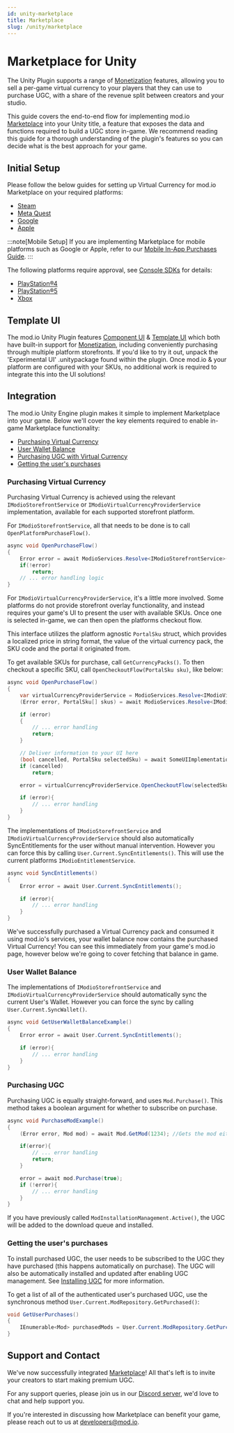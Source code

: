 ```yaml
---
id: unity-marketplace
title: Marketplace
slug: /unity/marketplace
---
```


# Marketplace for Unity

The Unity Plugin supports a range of [Monetization](https://docs.mod.io/monetization/) features, allowing you to sell a per-game virtual currency to your players that they can use to purchase UGC, with a share of the revenue split between creators and your studio.

This guide covers the end-to-end flow for implementing mod.io [Marketplace](https://docs.mod.io/monetization/marketplace/) into your Unity title, a feature that exposes the data and functions required to build a UGC store in-game. We recommend reading this guide for a thorough understanding of the plugin's features so you can decide what is the best approach for your game.

## Initial Setup

Please follow the below guides for setting up Virtual Currency for mod.io Marketplace on your required platforms:

* [Steam](/platforms/steam/marketplace)
* [Meta Quest](/platforms/meta/marketplace)
* [Google](/platforms/google/marketplace)
* [Apple](/platforms/apple/marketplace)

:::note[Mobile Setup]
If you are implementing Marketplace for mobile platforms such as Google or Apple, refer to our [Mobile In-App Purchases Guide](/unity/marketplace-mobile-iap).
:::

The following platforms require approval, see [Console SDKs](/platforms/console-sdks) for details:

* [PlayStation®4](https://docs.mod.io/partners/ps4/marketplace/)
* [PlayStation®5](https://docs.mod.io/partners/ps5/marketplace/)
* [Xbox](https://docs.mod.io/partners/xbox/marketplace/)

## Template UI

The mod.io Unity Plugin features [Component UI](https://docs.mod.io/in-game-ui/component) & [Template UI](https://docs.mod.io/in-game-ui/template) which both have built-in support for [Monetization](https://docs.mod.io/monetization/), including conveniently purchasing through multiple platform storefronts. If you'd like to try it out, unpack the 'Experimental UI' .unitypackage found within the plugin. Once mod.io & your platform are configured with your SKUs, no additional work is required to integrate this into the UI solutions!

## Integration

The mod.io Unity Engine plugin makes it simple to implement Marketplace into your game. Below we'll cover the key elements required to enable in-game Marketplace functionality:

* [Purchasing Virtual Currency](#purchasing-virtual-currency)
* [User Wallet Balance](#user-wallet-balance)
* [Purchasing UGC with Virtual Currency](#purchasing-ugc)
* [Getting the user's purchases](#getting-the-users-purchases)

### Purchasing Virtual Currency

Purchasing Virtual Currency is achieved using the relevant `IModioStorefrontService` or `IModioVirtualCurrencyProviderService` implementation, available for each supported storefront platform.

For `IModioStorefrontService`, all that needs to be done is to call `OpenPlatformPurchaseFlow()`.

```csharp
async void OpenPurchaseFlow()
{
    Error error = await ModioServices.Resolve<IModioStorefrontService>().OpenPlatformPurchaseFlow();
    if(!error)
        return;
    // ... error handling logic
}
```

For `IModioVirtualCurrencyProviderService`, it's a little more involved. Some platforms do not provide storefront overlay functionality, and instead requires your game's UI to present the user with available SKUs. Once one is selected in-game, we can then open the platforms checkout flow.

This interface utilizes the platform agnostic `PortalSku` struct, which provides a localized price in string format, the value of the virtual currency pack, the SKU code and the portal it originated from.

To get available SKUs for purchase, call `GetCurrencyPacks()`. To then checkout a specific SKU, call `OpenCheckoutFlow(PortalSku sku)`, like below:

```csharp
async void OpenPurchaseFlow()
{
    var virtualCurrencyProviderService = ModioServices.Resolve<IModioVirtualCurrencyProviderService>();
    (Error error, PortalSku[] skus) = await ModioServices.Resolve<IModioVirtualCurrencyProviderService>().GetCurrencyPackSkus();

    if (error)
    {
        // ... error handling
        return;
    }

    // Deliver information to your UI here
    (bool cancelled, PortalSku selectedSku) = await SomeUIImplementation.ShowSkus(skuResult.value);
    if (cancelled)
        return;

    error = virtualCurrencyProviderService.OpenCheckoutFlow(selectedSku);

    if (error){
        // ... error handling
    }
}
```

The implementations of `IModioStorefrontService` and `IModioVirtualCurrencyProviderService` should also automatically SyncEntitlements for the user without manual intervention. However you can force this by calling `User.Current.SyncEntitlements()`. This will use the current platforms `IModioEntitlementService`.

```csharp
async void SyncEntitlements()
{
    Error error = await User.Current.SyncEntitlements();

    if (error){
        // ... error handling
    }
}
```

We've successfully purchased a Virtual Currency pack and consumed it using mod.io's services, your wallet balance now contains the purchased Virtual Currency! You can see this immediately from your game's mod.io page, however below we're going to cover fetching that balance in game.

### User Wallet Balance

The implementations of `IModioStorefrontService` and `IModioVirtualCurrencyProviderService` should automatically sync the current User's Wallet. However you can force the sync by calling `User.Current.SyncWallet()`.

```csharp
async void GetUserWalletBalanceExample()
{
    Error error = await User.Current.SyncEntitlements();

    if (error){
        // ... error handling
    }
}
```

### Purchasing UGC

Purchasing UGC is equally straight-forward, and uses `Mod.Purchase()`. This method takes a boolean argument for whether to subscribe on purchase.

```csharp
async void PurchaseModExample()
{
    (Error error, Mod mod) = await Mod.GetMod(1234); //Gets the mod either from cache or the server;

    if(error){
        // ... error handling
        return;
    }

    error = await mod.Purchase(true);
    if (!error){
        // ... error handling   
    }
}
```

If you have previously called `ModInstallationManagement.Active()`, the UGC will be added to the download queue and installed.

### Getting the user's purchases

To install purchased UGC, the user needs to be subscribed to the UGC they have purchased (this happens automatically on purchase). The UGC will also be automatically installed and updated after enabling UGC management. See [Installing UGC](/unity/subscribing#installing-ugc) for more information.

To get a list of all of the authenticated user's purchased UGC, use the synchronous method `User.Current.ModRepository.GetPurchased()`:

```csharp
void GetUserPurchases()
{
    IEnumerable<Mod> purchasedMods = User.Current.ModRepository.GetPurchased();
}
```

## Support and Contact

We've now successfully integrated [Marketplace](https://docs.mod.io/monetization/marketplace/)! All that's left is to invite your creators to start making premium UGC.

For any support queries, please join us in our [Discord server](https://discord.mod.io), we'd love to chat and help support you.

If you're interested in discussing how Marketplace can benefit your game, please reach out to us at [developers@mod.io](mailto:developers@mod.io).